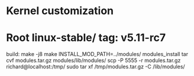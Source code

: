 # Kernel customization

# Root linux-stable/ tag: v5.11-rc7
  build: make -j8
         make INSTALL_MOD_PATH=../modules/ modules_install
         tar cvf modules.tar.gz modules/lib/modules/
	 scp -P 5555 -r modules.tar.gz  richard@localhost:/tmp/
	 sudo tar xf /tmp/modules.tar.gz -C /lib/modules/


    
